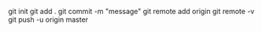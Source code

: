 git init
git add .
git commit -m "message"
git remote add origin <url>
git remote -v
git push -u origin master
